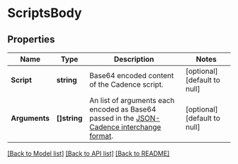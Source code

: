 # ScriptsBody

## Properties
Name | Type | Description | Notes
------------ | ------------- | ------------- | -------------
**Script** | **string** | Base64 encoded content of the Cadence script. | [optional] [default to null]
**Arguments** | **[]string** | An list of arguments each encoded as Base64 passed in the [JSON-Cadence interchange format](https://docs.onflow.org/cadence/json-cadence-spec/). | [optional] [default to null]

[[Back to Model list]](../README.md#documentation-for-models) [[Back to API list]](../README.md#documentation-for-api-endpoints) [[Back to README]](../README.md)

